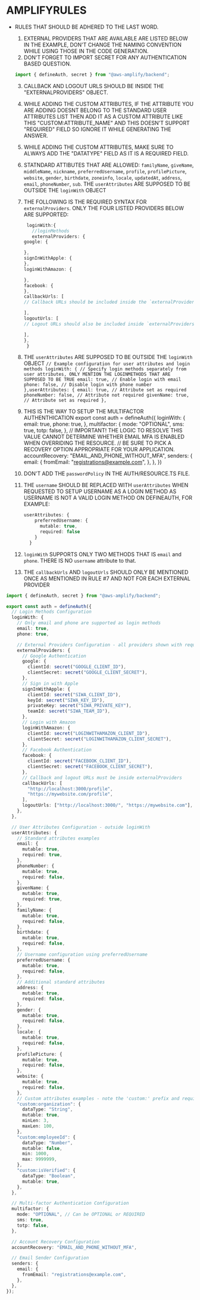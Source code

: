 # AMPLIFYRULES

- RULES THAT SHOULD BE ADHERED TO THE LAST WORD.

  1. EXTERNAL PROVIDERS THAT ARE AVAILABLE ARE LISTED BELOW IN THE EXAMPLE, DON'T CHANGE THE NAMING CONVENTION WHILE USING THOSE IN THE CODE GENERATION.
  2. DON'T FORGET TO IMPORT SECRET FOR ANY AUTHENTICATION BASED QUESTION.

  ```typescript
  import { defineAuth, secret } from "@aws-amplify/backend";
  ```

  3. CALLBACK AND LOGOUT URLS SHOULD BE INSIDE THE "EXTERNALPROVIDERS" OBJECT.
  4. WHILE ADDING THE CUSTOM ATTRIBUTES, IF THE ATTRIBUTE YOU ARE ADDING DOESNT BELONG TO THE STANDARD USER ATTRIBUTES LIST THEN ADD IT AS A CUSTOM ATTRIBUTE LIKE THIS "CUSTOM:ATTRIBUTE_NAME" AND THIS DOESN'T SUPPORT "REQUIRED" FIELD SO IGNORE IT WHILE GENERATING THE ANSWER.
  5. WHILE ADDING THE CUSTOM ATTRIBUTES, MAKE SURE TO ALWAYS ADD THE "DATATYPE" FIELD AS IT IS A REQUIRED FIELD.
  6. STATNDARD ATTIBUTES THAT ARE ALLOWED: `familyName`, `giveName`, `middleName`, `nickname`, `preferredUsername`, `profile`, `profilePicture`, `website`, `gender`, `birthdate`, `zoneinfo`, `locale`, `updatedAt`, `address`, `email`, `phoneNumber`, `sub`. THE `userAttributes` ARE SUPPOSED TO BE OUTSIDE THE `loginWith` OBJECT

  7. THE FOLLOWING IS THE REQUIRED SYNTAX FOR `externalProviders`. ONLY THE FOUR LISTED PROVIDERS BELOW ARE SUPPORTED:

     ```typescript
      loginWith:{
        //loginMethods
        externalProviders: {
     google: {

     },
     signInWithApple: {
     },
     loginWithAmazon: {

     },
     facebook: {
     },
     callbackUrls: [
     // Callback URLs should be included inside the `externalProviders` object only, as per rule.

     ],
     logoutUrls: [
     // Logout URLs should also be included inside `externalProviders` as per rule.

     ],
     },
      }
     ```

  8. THE `userAttributes` ARE SUPPOSED TO BE OUTSIDE THE `loginWith` OBJECT
     `// Example configuration for user attributes and login methods
loginWith: {
  // Specify login methods separately from user attributes, ONLY MENTION THE LOGINMETHODS THAT ARE SUPPOSED TO BE TRUE
  email: true, // Enable login with email
  phone: false, // Disable login with phone number
},userAttributes: {
  email: true, // Attribute set as required
  phoneNumber: false, // Attribute not required
  givenName: true, // Attribute set as required
},`
  9. THIS IS THE WAY TO SETUP THE MULTIFACTOR AUTHENTHICATION
     export const auth = defineAuth({
     loginWith: {
     email: true,
     phone: true,
     },
     multifactor: {
     mode: "OPTIONAL",
     sms: true,
     totp: false,
     },
     // IMPORTANT! THE LOGIC TO RESOLVE THIS VALUE CANNOT DETERMINE WHETHER EMAIL MFA IS ENABLED WHEN OVERRIDING THE RESOURCE.
     // BE SURE TO PICK A RECOVERY OPTION APPROPRIATE FOR YOUR APPLICATION.
     accountRecovery: "EMAIL_AND_PHONE_WITHOUT_MFA",
     senders: {
     email: {
     fromEmail: "registrations@example.com",
     },
     },
     })
  10. DON'T ADD THE `passwordPolicy` IN THE AUTH/RESOURCE.TS FILE.
  11. THE `username` SHOULD BE REPLACED WITH `userAttributes` WHEN REQUESTED TO SETUP USERNAME AS A LOGIN METHOD AS USERNAME IS NOT A VALID LOGIN METHOD ON DEFINEAUTH, FOR EXAMPLE:

      ```typescript
      userAttributes: {
          preferredUsername: {
            mutable: true,
            required: false
          }
        }
      ```

  12. `loginWith` SUPPORTS ONLY TWO METHODS THAT IS `email` and `phone`. THERE IS NO `username` attribute to that.
  13. THE `callbackUrls` AND `logoutUrls` SHOULD ONLY BE MENTIONED ONCE AS MENTIONED IN RULE #7 AND NOT FOR EACH EXTERNAL PROVIDER

```typescript
import { defineAuth, secret } from "@aws-amplify/backend";

export const auth = defineAuth({
  // Login Methods Configuration
  loginWith: {
    // Only email and phone are supported as login methods
    email: true,
    phone: true,

    // External Providers Configuration - all providers shown with required fields
    externalProviders: {
      // Google Authentication
      google: {
        clientId: secret("GOOGLE_CLIENT_ID"),
        clientSecret: secret("GOOGLE_CLIENT_SECRET"),
      },
      // Sign in with Apple
      signInWithApple: {
        clientId: secret("SIWA_CLIENT_ID"),
        keyId: secret("SIWA_KEY_ID"),
        privateKey: secret("SIWA_PRIVATE_KEY"),
        teamId: secret("SIWA_TEAM_ID"),
      },
      // Login with Amazon
      loginWithAmazon: {
        clientId: secret("LOGINWITHAMAZON_CLIENT_ID"),
        clientSecret: secret("LOGINWITHAMAZON_CLIENT_SECRET"),
      },
      // Facebook Authentication
      facebook: {
        clientId: secret("FACEBOOK_CLIENT_ID"),
        clientSecret: secret("FACEBOOK_CLIENT_SECRET"),
      },
      // Callback and logout URLs must be inside externalProviders
      callbackUrls: [
        "http://localhost:3000/profile",
        "https://mywebsite.com/profile",
      ],
      logoutUrls: ["http://localhost:3000/", "https://mywebsite.com"],
    },
  },

  // User Attributes Configuration - outside loginWith
  userAttributes: {
    // Standard attributes examples
    email: {
      mutable: true,
      required: true,
    },
    phoneNumber: {
      mutable: true,
      required: false,
    },
    givenName: {
      mutable: true,
      required: true,
    },
    familyName: {
      mutable: true,
      required: false,
    },
    birthdate: {
      mutable: true,
      required: false,
    },
    // Username configuration using preferredUsername
    preferredUsername: {
      mutable: true,
      required: false,
    },
    // Additional standard attributes
    address: {
      mutable: true,
      required: false,
    },
    gender: {
      mutable: true,
      required: false,
    },
    locale: {
      mutable: true,
      required: false,
    },
    profilePicture: {
      mutable: true,
      required: false,
    },
    website: {
      mutable: true,
      required: false,
    },
    // Custom attributes examples - note the 'custom:' prefix and required dataType
    "custom:organization": {
      dataType: "String",
      mutable: true,
      minLen: 3,
      maxLen: 100,
    },
    "custom:employeeId": {
      dataType: "Number",
      mutable: false,
      min: 1000,
      max: 9999999,
    },
    "custom:isVerified": {
      dataType: "Boolean",
      mutable: true,
    },
  },

  // Multi-factor Authentication Configuration
  multifactor: {
    mode: "OPTIONAL", // Can be OPTIONAL or REQUIRED
    sms: true,
    totp: false,
  },

  // Account Recovery Configuration
  accountRecovery: "EMAIL_AND_PHONE_WITHOUT_MFA",

  // Email Sender Configuration
  senders: {
    email: {
      fromEmail: "registrations@example.com",
    },
  },
});
```
